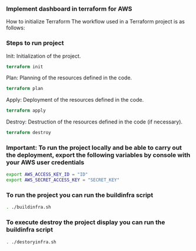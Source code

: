 ### Implement dashboard in terraform for AWS

How to initialize Terraform
The workflow used in a Terraform project is as follows:


### Steps to run project

Init: Initialization of the project.

```terraform
terraform init
```
Plan: Planning of the resources defined in the code.

```terraform
terraform plan
```

Apply: Deployment of the resources defined in the code.

```terraform
terraform apply
```

Destroy: Destruction of the resources defined in the code (if necessary).

```terraform
terraform destroy
```

### Important: To run the project locally and be able to carry out the deployment, export the following variables by console with your AWS user credentials

```sh
export AWS_ACCESS_KEY_ID = "ID"
export AWS_SECRET_ACCESS_KEY = "SECRET_KEY"
```

### To run the project you can run the buildinfra script

```sh
. ./buildinfra.sh
```

### To execute destroy the project display you can run the buildinfra script

```sh
. ./destoryinfra.sh
```
